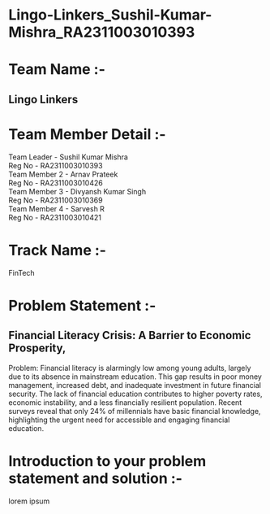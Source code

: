 # Lingo-Linkers_Sushil-Kumar-Mishra_RA2311003010393

# Team Name :-
## Lingo Linkers
# Team Member Detail :-
Team Leader - Sushil Kumar Mishra<br />
Reg No - RA2311003010393<br />
Team Member 2 - Arnav Prateek<br />
Reg No - RA2311003010426<br />
Team Member 3 - Divyansh Kumar Singh<br />
Reg No - RA2311003010369<br />
Team Member 4 - Sarvesh R<br />
Reg No - RA2311003010421<br />

# Track Name :-
FinTech

# Problem Statement :-

## Financial Literacy Crisis: A Barrier to Economic Prosperity,<br />
Problem: Financial literacy is alarmingly low among young adults, largely due to its absence in mainstream education. This gap results in poor money management, increased debt, and inadequate investment in future financial security. The lack of financial education contributes to higher poverty rates, economic instability, and a less financially resilient population. Recent surveys reveal that only 24% of millennials have basic financial knowledge, highlighting the urgent need for accessible and engaging financial education.

# Introduction to your problem statement and solution :-

lorem ipsum
